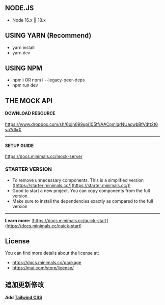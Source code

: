 ## NODE.JS

- Node 16.x || 18.x

## USING YARN (Recommend)

- yarn install
- yarn dev

## USING NPM

- npm i OR npm i --legacy-peer-deps
- npm run dev

## THE MOCK API

#### DOWNLOAD RESOURCE

https://www.dropbox.com/sh/6ojn099upi105tf/AACpmlqrNUacwbBfVdtt2t6va?dl=0

---

#### SETUP GUIDE

https://docs.minimals.cc/mock-server

### STARTER VERSION

- To remove unnecessary components. This is a simplified version ([https://starter.minimals.cc/](https://starter.minimals.cc/))
- Good to start a new project. You can copy components from the full version.
- Make sure to install the dependencies exactly as compared to the full version

---

**Learn more:** [https://docs.minimals.cc/quick-start](https://docs.minimals.cc/quick-start)

## License

You can find more details about the license at:

- https://docs.minimals.cc/package
- https://mui.com/store/license/

## 追加更新修改

#### Add [Tailwind CSS](https://docs.minimals.cc/tailwind/)
